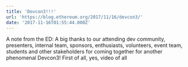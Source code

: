```yaml
---
title: 'Devcon3!!!'
url: 'https://blog.ethereum.org/2017/11/16/devcon3/'
date: '2017-11-16T01:55:44.000Z'
---
```

A note from the ED:
A big thanks to our attending dev community, presenters, internal team, sponsors, enthusiasts, volunteers, event team, students and other stakeholders for coming together for another phenomenal Devcon3!
First of all, yes, video of all